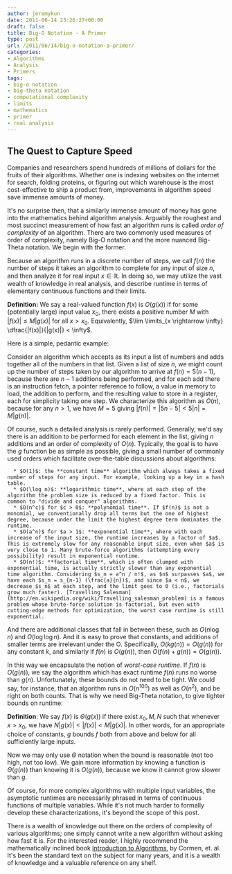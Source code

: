 ```yaml
---
author: jeremykun
date: 2011-06-14 23:26:27+00:00
draft: false
title: Big-O Notation - A Primer
type: post
url: /2011/06/14/big-o-notation-a-primer/
categories:
- Algorithms
- Analysis
- Primers
tags:
- big-o notation
- big-theta notation
- computational complexity
- limits
- mathematics
- primer
- real analysis
---
```


## The Quest to Capture Speed

Companies and researchers spend hundreds of millions of dollars for the fruits of their algorithms. Whether one is indexing websites on the internet for search, folding proteins, or figuring out which warehouse is the most cost-effective to ship a product from, improvements in algorithm speed save immense amounts of money.

It's no surprise then, that a similarly immense amount of money has gone into the mathematics behind algorithm analysis. Arguably the roughest and most succinct measurement of how fast an algorithm runs is called _order of complexity_ of an algorithm. There are two commonly used measures of order of complexity, namely Big-O notation and the more nuanced Big-Theta notation. We begin with the former.

Because an algorithm runs in a discrete number of steps, we call $f(n)$ the number of steps it takes an algorithm to complete for any input of size $n$, and then analyze it for real input $x \in \mathbb{R}$. In doing so, we may utilize the vast wealth of knowledge in real analysis, and describe runtime in terms of elementary continuous functions and their limits.

**Definition:** We say a real-valued function $f(x)$ is $O(g(x))$ if for some (potentially large) input value $x_0$, there exists a positive number $M$ with $|f(x)| \leq M |g(x)|$ for all $x > x_0$. Equivalently, $\lim \limits_{x \rightarrow \infty} \dfrac{|f(x)|}{|g(x)|} < \infty$.

Here is a simple, pedantic example:

Consider an algorithm which accepts as its input a list of numbers and adds together all of the numbers in that list. Given a list of size $n$, we might count up the number of steps taken by our algorithm to arrive at $f(n) = 5(n-1)$, because there are $n-1$ additions being performed, and for each add there is an instruction fetch, a pointer reference to follow, a value in memory to load, the addition to perform, and the resulting value to store in a register, each for simplicity taking one step. We characterize this algorithm as $O(n)$, because for any $n > 1$, we have $M = 5$ giving $|f(n)| = |5n-5| < 5|n| = M|g(n)|$.

Of course, such a detailed analysis is rarely performed. Generally, we'd say there is an addition to be performed for each element in the list, giving $n$ additions and an order of complexity of $O(n)$. Typically, the goal is to have the $g$ function be as simple as possible, giving a small number of commonly used orders which facilitate over-the-table discussions about algorithms:

	  * $O(1)$: the **constant time** algorithm which always takes a fixed number of steps for any input. For example, looking up a key in a hash table.
	  * $O(\log n)$: **logarithmic time**, where at each step of the algorithm the problem size is reduced by a fixed factor. This is common to "divide and conquer" algorithms.
	  * $O(n^c)$ for $c > 0$: **polynomial time**. If $f(n)$ is not a monomial, we conventionally drop all terms but the one of highest degree, because under the limit the highest degree term dominates the runtime.
	  * $O(a^n)$ for $a > 1$: **exponential time**, where with each increase of the input size, the runtime increases by a factor of $a$. This is extremely slow for any reasonable input size, even when $a$ is very close to 1. Many brute-force algorithms (attempting every possibility) result in exponential runtime.
	  * $O(n!)$: **factorial time**, which is often clumped with exponential time, is actually strictly slower than any exponential time algorithm. Considering $s_n = a^n / n!$, as $n$ surpasses $a$, we have each $s_n = s_{n-1} (\frac{a}{n})$, and since $a < n$, we decrease $s_n$ at each step, and the limit goes to 0 (i.e., factorials grow much faster). [Travelling Salesman](http://en.wikipedia.org/wiki/Travelling_salesman_problem) is a famous problem whose brute-force solution is factorial, but even with cutting-edge methods for optimization, the worst case runtime is still exponential.

And there are additional classes that fall in between these, such as $O(n \log n)$ and $O(\log \log n)$. And it is easy to prove that constants, and additions of smaller terms are irrelevant under the O. Specifically, $O(kg(n)) = O(g(n))$ for any constant $k$, and similarly if $f(n)$ is $O(g(n))$, then $O(f(n) + g(n)) = O(g(n))$.

In this way we encapsulate the notion of _worst-case runtime_. If $f(n)$ is $O(g(n))$, we say the algorithm which has exact runtime $f(n)$ runs no worse than $g(n)$. Unfortunately, these bounds do not need to be tight. We could say, for instance, that an algorithm runs in $O(n^{100})$ as well as $O(n^2)$, and be right on both counts. That is why we need Big-Theta notation, to give tighter bounds on runtime:

**Definition**: We say $f(x)$ is $\Theta(g(x))$ if there exist $x_0, M, N$ such that whenever $x > x_0$, we have $N |g(x)| < |f(x)| < M |g(x)|$. In other words, for an appropriate choice of constants, $g$ bounds $f$ both from above and below for all sufficiently large inputs.

Now we may only use $\Theta$ notation when the bound is reasonable (not too high, not too low). We gain more information by knowing a function is $\Theta(g(n))$ than knowing it is $O(g(n))$, because we know it cannot grow slower than $g$.

Of course, for more complex algorithms with multiple input variables, the asymptotic runtimes are necessarily phrased in terms of continuous functions of multiple variables. While it's not much harder to formally develop these characterizations, it's beyond the scope of this post.

There is a wealth of knowledge out there on the orders of complexity of various algorithms; one simply cannot write a new algorithm without asking how fast it is. For the interested reader, I highly recommend the mathematically inclined book [Introduction to Algorithms](http://www.amazon.com/Introduction-Algorithms-Thomas-H-Cormen/dp/0262033844/ref=sr_1_2?s=books&ie=UTF8&qid=1308093435&sr=1-2), by Cormen, et. al. It's been the standard text on the subject for many years, and it is a wealth of knowledge and a valuable reference on any shelf.
